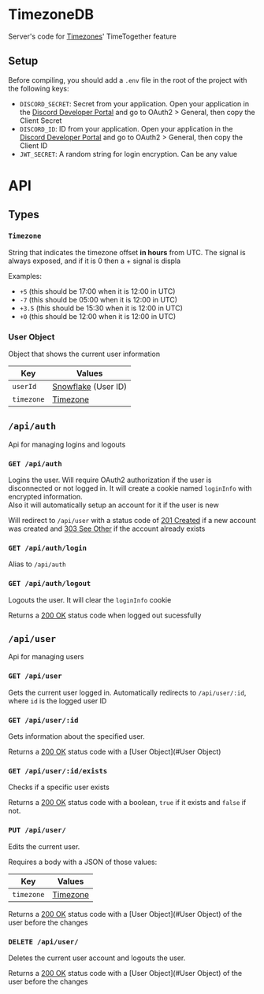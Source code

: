 # TimezoneDB

Server's code for [Timezones](https://github.com/abUwUser/BDPlugins/tree/main/plugins/Fuses)' TimeTogether feature



## Setup

Before compiling, you should add a `.env` file in the root of the project with the following keys:

* `DISCORD_SECRET`: Secret from your application. Open your application in the [Discord Developer Portal](https://discord.com/developers/applications) and go to OAuth2 > General, then copy the Client Secret
* `DISCORD_ID`: ID from your application. Open your application in the [Discord Developer Portal](https://discord.com/developers/applications) and go to OAuth2 > General, then copy the Client ID
* `JWT_SECRET`: A random string for login encryption. Can be any value



# API

## Types

### `Timezone`

String that indicates the timezone offset **in hours** from UTC. The signal is always exposed, and if it is 0 then a + signal is displa

Examples:

* `+5` (this should be 17:00 when it is 12:00 in UTC)
* `-7` (this should be 05:00 when it is 12:00 in UTC)
* `+3.5` (this should be 15:30 when it is 12:00 in UTC)
* `+0` (this should be 12:00 when it is 12:00 in UTC)



### User Object

Object that shows the current user information

| Key        | Values                                                       |
| ---------- | ------------------------------------------------------------ |
| `userId`   | [Snowflake](https://discord.com/developers/docs/reference#snowflakes) (User ID) |
| `timezone` | [Timezone](#Timezone)                                        |



## `/api/auth`
Api for managing logins and logouts



### `GET /api/auth`
Logins the user. Will require OAuth2 authorization if the user is disconnected or not logged in. It will create a cookie named `loginInfo` with encrypted information.<br />
Also it will automatically setup an account for it if the user is new

Will redirect to `/api/user` with a status code of [201 Created](https://httpstatuses.com/201) if a new account was created and [303 See Other](https://httpstatuses.com/303) if the account already exists



### `GET /api/auth/login` 
Alias to `/api/auth`



### `GET /api/auth/logout` 
Logouts the user. It will clear the `loginInfo` cookie

Returns a [200 OK](https://httpstatuses.com/200) status code when logged out sucessfully






## `/api/user` 
Api for managing users



### `GET /api/user`
Gets the current user logged in. Automatically redirects to `/api/user/:id`, where `id` is the logged user ID



### `GET /api/user/:id`
Gets information about the specified user.

Returns a [200 OK](https://httpstatuses.com/200) status code with a [User Object](#User Object)



### `GET /api/user/:id/exists`

Checks if a specific user exists

Returns a [200 OK](https://httpstatuses.com/200) status code with a boolean, `true` if it exists and `false` if not.



### `PUT /api/user/`

Edits the current user.

Requires a body with a JSON of those values:

| Key        | Values                |
| ---------- | --------------------- |
| `timezone` | [Timezone](#Timezone) |

Returns a [200 OK](https://httpstatuses.com/200) status code with a [User Object](#User Object) of the user before the changes



### `DELETE /api/user/`

Deletes the current user account and logouts the user.

Returns a [200 OK](https://httpstatuses.com/200) status code with a [User Object](#User Object) of the user before the changes